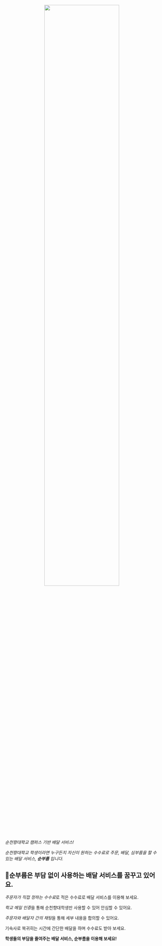 <p align="center">
  <img src="https://user-images.githubusercontent.com/60387887/183024962-081cb3f9-623a-4c54-ba0a-ac3955ef011a.png" width="70%" height="70%">
</p>

_순천향대학교 캠퍼스 기반 배달 서비스!_

_순천향대학교 학생이라면 누구든지 자신이 원하는 수수료로 주문, 배달, 심부름을 할 수 있는 배달 서비스, **순부름** 입니다._

## 🏫순부름은 부담 없이 사용하는 배달 서비스를 꿈꾸고 있어요.

*주문자가 직접 정하는 수수료*로 적은 수수료로 배달 서비스를 이용해 보세요.

*학교 메일 인증*을 통해 순천향대학생만 사용할 수 있어 안심할 수 있어요.

*주문자와 배달자 간의 채팅*을 통해 세부 내용을 합의할 수 있어요.

기숙사로 복귀히는 시간에 간단한 배달을 하며 수수료도 받아 보세요.

**학생들의 부담을 줄여주는 배달 서비스, 순부름을 이용해 보세요!**
